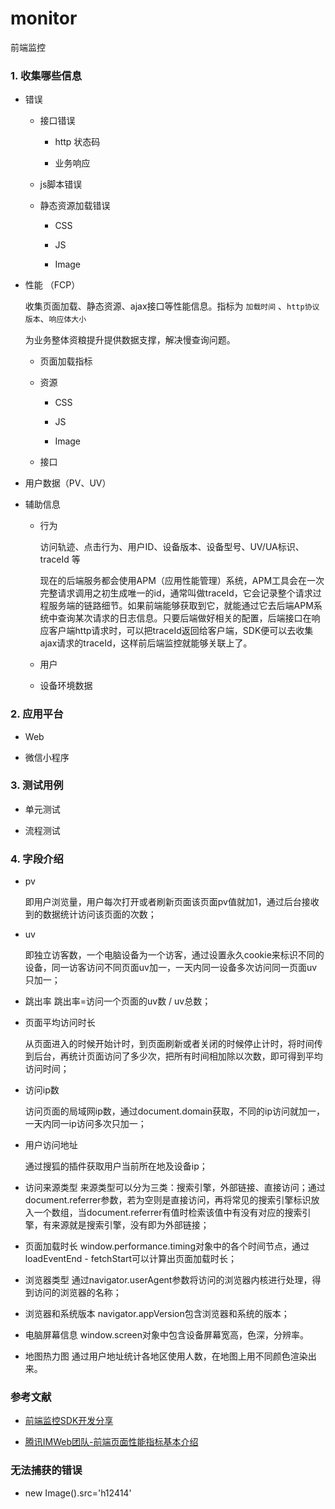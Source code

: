 # monitor
前端监控

### 1. 收集哪些信息

+ 错误

    - 接口错误
        
        * http 状态码

        * 业务响应

    - js脚本错误

    - 静态资源加载错误

        * CSS

        * JS

        * Image

+ 性能 （FCP）

    收集页面加载、静态资源、ajax接口等性能信息。指标为 `加载时间` 、`http协议版本`、`响应体大小`

    为业务整体资粮提升提供数据支撑，解决慢查询问题。

    - 页面加载指标

    - 资源

        * CSS

        * JS

        * Image
    
    - 接口

+ 用户数据（PV、UV）

+ 辅助信息

    - 行为

        访问轨迹、点击行为、用户ID、设备版本、设备型号、UV/UA标识、traceId 等

        现在的后端服务都会使用APM（应用性能管理）系统，APM工具会在一次完整请求调用之初生成唯一的id，通常叫做traceId，它会记录整个请求过程服务端的链路细节。如果前端能够获取到它，就能通过它去后端APM系统中查询某次请求的日志信息。只要后端做好相关的配置，后端接口在响应客户端http请求时，可以把traceId返回给客户端，SDK便可以去收集ajax请求的traceId，这样前后端监控就能够关联上了。

    - 用户

    - 设备环境数据

### 2. 应用平台

+ Web

+ 微信小程序


### 3. 测试用例

+ 单元测试

+ 流程测试

### 4. 字段介绍

+ pv

    即用户浏览量，用户每次打开或者刷新页面该页面pv值就加1，通过后台接收到的数据统计访问该页面的次数；

+ uv

    即独立访客数，一个电脑设备为一个访客，通过设置永久cookie来标识不同的设备，同一访客访问不同页面uv加一，一天内同一设备多次访问同一页面uv只加一；

+ 跳出率
    跳出率=访问一个页面的uv数 / uv总数；

+ 页面平均访问时长

    从页面进入的时候开始计时，到页面刷新或者关闭的时候停止计时，将时间传到后台，再统计页面访问了多少次，把所有时间相加除以次数，即可得到平均访问时间；

+ 访问ip数

    访问页面的局域网ip数，通过document.domain获取，不同的ip访问就加一，一天内同一ip访问多次只加一；
+ 用户访问地址

    通过搜狐的插件获取用户当前所在地及设备ip；

+ 访问来源类型
    来源类型可以分为三类：搜索引擎，外部链接、直接访问；通过document.referrer参数，若为空则是直接访问，再将常见的搜索引擎标识放入一个数组，当document.referrer有值时检索该值中有没有对应的搜索引擎，有来源就是搜索引擎，没有即为外部链接；

+ 页面加载时长
    window.performance.timing对象中的各个时间节点，通过loadEventEnd - fetchStart可以计算出页面加载时长；

+ 浏览器类型
    通过navigator.userAgent参数将访问的浏览器内核进行处理，得到访问的浏览器的名称；

+ 浏览器和系统版本
navigator.appVersion包含浏览器和系统的版本；

+ 电脑屏幕信息
window.screen对象中包含设备屏幕宽高，色深，分辨率。

+ 地图热力图
通过用户地址统计各地区使用人数，在地图上用不同颜色渲染出来。




### 参考文献

+ [前端监控SDK开发分享](https://mp.weixin.qq.com/s/1RNw1W2AgAylcd7Gindm4w)

+ [腾讯IMWeb团队-前端页面性能指标基本介绍](https://mp.weixin.qq.com/s?__biz=MzUxNzk1MjQ0Ng==&mid=2247495922&idx=2&sn=c15c30f584703f763b833b8561ff4e38&chksm=f992f623cee57f35ad3a84e7999140fbd6d803ab844efc589b9a6bff9bbbd0add92fb6a3ace6&scene=126&&sessionid=1666923981#rd)




### 无法捕获的错误

+ new Image().src='h12414'